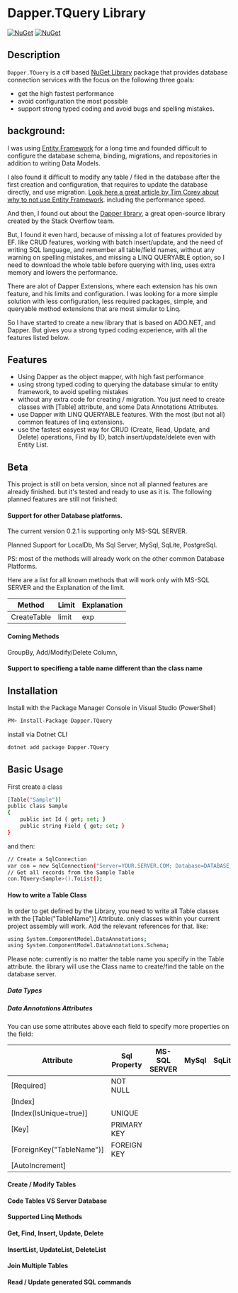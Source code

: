 # Dapper.TQuery Library

[![NuGet](https://img.shields.io/nuget/v/Dapper.TQuery.svg)](https://www.nuget.org/packages/Dapper.TQuery)
[![NuGet](https://img.shields.io/nuget/dt/Dapper.TQuery.svg)](https://www.nuget.org/packages/Dapper.TQuery)

## Description
``Dapper.TQuery`` is a c# based [NuGet Library](https://github.com/jacobSpitzer/Dapper.TQuery) package that provides database connection services with the focus on the following three goals:
* get the high fastest performance
* avoid configuration the most possible
* support strong typed coding and avoid bugs and spelling mistakes.

## background:
I was using [Entity Framework](https://github.com/dotnet/ef6) for a long time and founded difficult to configure the database schema, binding, migrations, and repositories in addition to writing Data Models.

I also found it difficult to modify any table / filed in the database after the first creation and configuration, that requires to update the database directly, and use migration.
[Look here a great article by Tim Corey about why to not use Entity Framework](https://www.iamtimcorey.com/blog/137806/entity-framework). including the performance speed.

And then, I found out about the [Dapper library](https://github.com/DapperLib/Dapper), a great open-source library created by the Stack Overflow team.

But, I found it even hard, because of missing a lot of features provided by EF. like CRUD features, working with batch insert/update, and the need of writing SQL language, and remember all table/field names, without any warning on spelling mistakes, and missing a LINQ QUERYABLE option, so I need to download the whole table before querying with linq, uses extra memory and lowers the performance.

There are alot of Dapper Extensions, where each extension has his own feature, and his limits and configuration. I was looking for a more simple solution with less configuration, less required packages, simple, and queryable method extensions that are most simular to Linq.

So I have started to create a new library that is based on ADO.NET, and Dapper. But gives you a strong typed coding experience, with all the features listed below.

## Features
* Using Dapper as the object mapper, with high fast performance
* using strong typed coding to querying the database simular to entity framework, to avoid spelling mistakes
* without any extra code for creating / migration. You just need to create classes with [Table] attribute, and some Data Annotations Attributes.
* use Dapper with LINQ QUERYABLE features. With the most (but not all) common features of linq extensions.
* use the fastest easyest way for CRUD (Create, Read, Update, and Delete) operations, Find by ID, batch insert/update/delete even with Entity List.

## Beta
This project is still on beta version, since not all planned features are already finished. but it's tested and ready to use as it is.
The following planned features are still not finished:
#### Support for other Database platforms.
The current version 0.2.1 is supporting only MS-SQL SERVER. 

Planned Support for LocalDb, Ms Sql Server, MySql, SqLite, PostgreSql.

PS: most of the methods will already work on the other common Database Platforms.

Here are a list for all known methods that will work only with MS-SQL SERVER and the Explanation of the limit.

Method       | Limit         | Explanation
------------ | ------------- | ------------------------------
CreateTable | limit | exp
#### Coming Methods
GroupBy, Add/Modify/Delete Column,  
#### Support to specifieng a table name different than the class name

## Installation
Install with the Package Manager Console in Visual Studio (PowerShell)

```sh
PM> Install-Package Dapper.TQuery

```

install via Dotnet CLI

```sh
dotnet add package Dapper.TQuery

```


## Basic Usage

First create a class
```sh
[Table("Sample")]
public class Sample
{
    public int Id { get; set; }
    public string Field { get; set; }
}
```

and then:

```sh
// Create a SqlConnection
var con = new SqlConnection("Server=YOUR.SERVER.COM; Database=DATABASE_NAME; User ID=USER_ID;Password=*******; Trusted_Connection=False; MultipleActiveResultSets=True");
// Get all records from the Sample Table
con.TQuery<Sample>().ToList();          
```

#### How to write a Table Class

In order to get defined by the Library, you need to write all Table classes with the [Table("TableName")] Attribute. only classes within your current project assembly will work.
Add the relevant references for that. like:

```sh
using System.ComponentModel.DataAnnotations;
using System.ComponentModel.DataAnnotations.Schema;
```

Please note: currently is no matter the table name you specify in the Table attribute. the library will use the Class name to create/find the table on the database server.

##### Data Types


##### Data Annotations Attributes

You can use some attributes above each field to specify more properties on the field:

Attribute | Sql Property | MS-SQL SERVER | MySql | SqLite | PostgreSql | LocalDb
----------|--------------|---------------|-------|--------|------------|---------|
[Required] | NOT NULL |
[Index] | |
[Index(IsUnique=true)] | UNIQUE
[Key] | PRIMARY KEY | 
[ForeignKey("TableName")] | FOREIGN KEY |
[AutoIncrement] | 

#### Create / Modify Tables

#### Code Tables VS Server Database

#### Supported Linq Methods

#### Get, Find, Insert, Update, Delete

#### InsertList, UpdateList, DeleteList

#### Join Multiple Tables

#### Read / Update generated SQL commands
